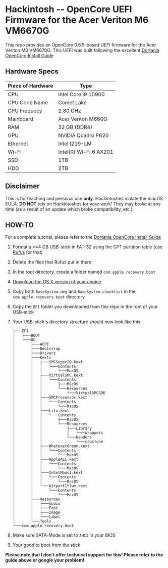 # Hackintosh -- OpenCore UEFI Firmware for the Acer Veriton M6 VM6670G
This repo provides an OpenCore 0.6.5-based UEFI firmware for the Acer Veriton M6 VM6670G.
This UEFI was built following the excellent [Dortania OpenCore Install Guide](https://dortania.github.io/OpenCore-Install-Guide/)

## Hardware Specs
|Piece of Hardware|Type
|--|--|
|CPU| Intel Core i9 10900  
|CPU Code Name| Comet Lake
|CPU Frequecy | 2.80 GHz
|Mainboard| Acer Veriton M660G
|RAM|32 GB (DDR4)
|GPU| NVIDIA Quadro P620
|Ethernet|Intel I219-LM
|Wi-Fi|Intel(R) Wi-Fi 6 AX201
|SSD|1TB
|HDD| 2TB

## Disclaimer
This is for teaching and personal use **only**. Hackintoshes violate the macOS EULA. **DO NOT** rely on Hackintoshes for your work! They may broke at any time (as a result of an update which broke compatibility, etc.). 

## HOW-TO
For a complete tutorial, please refer to the [Dortania OpenCore Install Guide](https://dortania.github.io/OpenCore-Install-Guide/)

 1. Format a >=4 GB USB-stick in FAT-32 using the GPT partition table (use [Rufus](http://rufus.ie) for that)
 2. Delete the files that Rufus put in there
 3. In the root directory, create a folder named `com.apple.recovery.boot`
 4. [Download the OS X version of your choice](https://dortania.github.io/OpenCore-Install-Guide/installer-guide/winblows-install.html#downloading-macos)
 5. Copy both `BaseSystem.dmg` and `BaseSystem.chunklist` in the `com.apple.recovery.boot` directory
 6. Copy the `EFI` folder you downloaded from this repo in the root of your USB-stick
 7. Your USB-stick's directory structure should now look like this
 

    ``` *USB-Letter*
    ├───EFI
    │   ├───BOOT
    │   └───OC
    │       ├───ACPI
    │       ├───Bootstrap
    │       ├───Drivers
    │       ├───Kexts
    │       │   ├───SMCSuperIO.kext
    │       │   │   └───Contents
    │       │   │       └───MacOS
    │       │   ├───VirtualSMC.kext
    │       │   │   └───Contents
    │       │   │       ├───MacOS
    │       │   │       └───Resources
    │       │   │           └───VirtualSMCSDK
    │       │   ├───SMCProcessor.kext
    │       │   │   └───Contents
    │       │   │       └───MacOS
    │       │   ├───Lilu.kext
    │       │   │   └───Contents
    │       │   │       ├───MacOS
    │       │   │       └───Resources
    │       │   │           ├───Library
    │       │   │           │   └───wrappers
    │       │   │           └───Headers
    │       │   │               └───capstone
    │       │   ├───WhateverGreen.kext
    │       │   │   └───Contents
    │       │   │       └───MacOS
    │       │   ├───AppleALC.kext
    │       │   │   └───Contents
    │       │   │       └───MacOS
    │       │   ├───IntelMausi.kext
    │       │   │   └───Contents
    │       │   │       └───MacOS
    │       │   └───AirportItlwm.kext
    │       │       └───Contents
    │       │           └───MacOS
    │       ├───Resources
    │       │   ├───Audio
    │       │   ├───Font
    │       │   ├───Image
    │       │   └───Label
    │       └───Tools
    └───com.apple.recovery.boot 
    ```

8. Make sure SATA-Mode is set to `AHCI` in your BIOS 
9. Your good to boot from the stick

**Please note that I don't offer technical support for this! Please refer to the guide above or google your problem!**  
